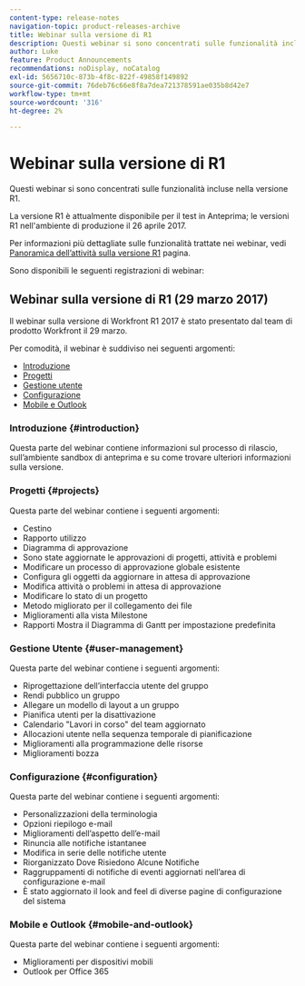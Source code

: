 ```yaml
---
content-type: release-notes
navigation-topic: product-releases-archive
title: Webinar sulla versione di R1
description: Questi webinar si sono concentrati sulle funzionalità incluse nella versione R1.
author: Luke
feature: Product Announcements
recommendations: noDisplay, noCatalog
exl-id: 5656710c-873b-4f8c-822f-49858f149892
source-git-commit: 76deb76c66e8f8a7dea721378591ae035b8d42e7
workflow-type: tm+mt
source-wordcount: '316'
ht-degree: 2%

---
```


# Webinar sulla versione di R1

Questi webinar si sono concentrati sulle funzionalità incluse nella versione R1. 

La versione R1 è attualmente disponibile per il test in Anteprima; le versioni R1 nell&#39;ambiente di produzione il 26 aprile 2017.

Per informazioni più dettagliate sulle funzionalità trattate nei webinar, vedi [Panoramica dell’attività sulla versione R1](../../../../product-announcements/product-releases/quarterly-release-archive/r1-release-activity/r1-release-activity-overview.md) pagina.

Sono disponibili le seguenti registrazioni di webinar:

## Webinar sulla versione di R1 (29 marzo 2017)

Il webinar sulla versione di Workfront R1 2017 è stato presentato dal team di prodotto Workfront il 29 marzo.  

Per comodità, il webinar è suddiviso nei seguenti argomenti:

* [Introduzione](#introduction)
* [Progetti](#projects)
* [Gestione utente](#user-management)
* [Configurazione](#configuration)
* [Mobile e Outlook](#mobile-and-outlook)

### Introduzione {#introduction}

Questa parte del webinar contiene informazioni sul processo di rilascio, sull’ambiente sandbox di anteprima e su come trovare ulteriori informazioni sulla versione.

### Progetti {#projects}

Questa parte del webinar contiene i seguenti argomenti:

* Cestino
* Rapporto utilizzo
* Diagramma di approvazione
* Sono state aggiornate le approvazioni di progetti, attività e problemi
* Modificare un processo di approvazione globale esistente
* Configura gli oggetti da aggiornare in attesa di approvazione
* Modifica attività o problemi in attesa di approvazione
* Modificare lo stato di un progetto
* Metodo migliorato per il collegamento dei file
* Miglioramenti alla vista Milestone
* Rapporti Mostra il Diagramma di Gantt per impostazione predefinita

### Gestione Utente {#user-management}

Questa parte del webinar contiene i seguenti argomenti:

* Riprogettazione dell’interfaccia utente del gruppo
* Rendi pubblico un gruppo
* Allegare un modello di layout a un gruppo
* Pianifica utenti per la disattivazione
* Calendario &quot;Lavori in corso&quot; del team aggiornato
* Allocazioni utente nella sequenza temporale di pianificazione
* Miglioramenti alla programmazione delle risorse
* Miglioramenti bozza

### Configurazione {#configuration}

Questa parte del webinar contiene i seguenti argomenti:

* Personalizzazioni della terminologia
* Opzioni riepilogo e-mail
* Miglioramenti dell’aspetto dell’e-mail
* Rinuncia alle notifiche istantanee
* Modifica in serie delle notifiche utente
* Riorganizzato Dove Risiedono Alcune Notifiche
* Raggruppamenti di notifiche di eventi aggiornati nell’area di configurazione e-mail
* È stato aggiornato il look and feel di diverse pagine di configurazione del sistema

### Mobile e Outlook {#mobile-and-outlook}

Questa parte del webinar contiene i seguenti argomenti:

* Miglioramenti per dispositivi mobili
* Outlook per Office 365

